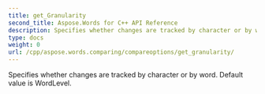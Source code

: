 ```yaml
---
title: get_Granularity
second_title: Aspose.Words for C++ API Reference
description: Specifies whether changes are tracked by character or by word. Default value is WordLevel. 
type: docs
weight: 0
url: /cpp/aspose.words.comparing/compareoptions/get_granularity/
---
```


Specifies whether changes are tracked by character or by word. Default value is WordLevel. 

